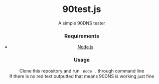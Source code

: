 <center>
	<h1>90test.js</h1>
	A simple 90DNS tester
</center>
<center>

### Requirements
- <a href="https://nodejs.org/en/download/">Node.js</a>
### Usage
Clone this repository and run `` node .`` through command line<br>
If there is no red text outputted that means 90DNS is working just fine
